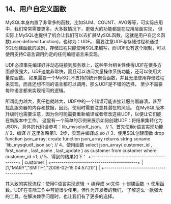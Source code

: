 ## 14、用户自定义函数

MySQL本身内置了非常多的函数，比如SUM、COUNT、AVG等等，可实际应用中，我们常常需要更多。大多数情况下，更强大的功能都是在应用层面实现，
但实际上MySQL也提供了机会让我们可以去扩展MySQL函数，这就是用户自定义函数(user-defined function)，也称为：UDF。
需要注意UDF与存储过程和通过SQL创建函数的区别，存储过程只能使用SQL来编写，而UDF没有这个限制，可以使用支持C语言调用约定的任何编程语言来实现。

UDF必须事先编译好并动态链接到服务器上，这种平台相关性使得UDF在很多方面都很强大，UDF速度非常快，而且可以访问大量操作系统功能，还可以使用大量库函数。
如果需要一个MySQL不支持的统计聚合函数，并且无法使用存储过程来实现，而且还想不同的语言都可以调用，那么UDF是不错的选择，
至少不需要每种语言都来实现相同的逻辑。

所谓能力越大，责任也就越大，UDF中的一个错误可能直接让服务器崩溃，甚至扰乱服务器的内存和数据，因此，使用时需要注意其潜在的风险。
在MySQL版本升级时也需要注意，因为你可能需要重新编译或者修改这些UDF，以便让它们能在新版本中工作。
这里有一个简单的示例来展示如何创建UDF：将结果集转化为JSON，具体的代码请参考：lib_mysqludf_json。
// 1、首先使用c语言实现功能
// 2、编译
// 这里省略第1、2步，实现并编译成.so
// 3、使用SQL创建函数
drop function json_array;
create function json_array returns string soname 'lib_mysqludf_json.so';
// 4、使用函数
select json_array(
           customer_id
       ,   first_name
       ,   last_name
       ,   last_update
       ) as customer
from   customer
where  customer_id =1;
// 5、得到的结果如下：
+------------------------------------------+
| customer                                 |
+------------------------------------------+
| [1,"MARY","SMITH","2006-02-15 04:57:20"] |
+------------------------------------------+

其大致的实现流程：使用C语言实现逻辑 -> 编译成.so文件 -> 创建函数 -> 使用函数。UDF在实际工作中可能很少使用，但作为开发者的我们，
了解这么一款强大的工具，在解决棘手问题时，也让我们有了更多的选择。
